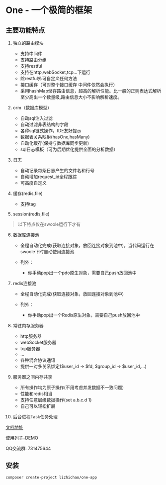 # One - 一个极简的框架

## 主要功能特点

1. 独立的路由模块
    - 支持中间件
    - 支持路由分组
    - 支持restful
    - 支持在http,webSocket,tcp...下运行
    - 除restful外可自定义任何方法
    - 接口缓存（可对整个接口缓存 中间件依然会执行）
    - 采用hashMap储存路由信息，超高的解析性能。比一般的正则表达式解析至少高出一个数量级,路由信息大小不影响解析速度。
    
2. orm（数据库模型）
    - 自动sql注入过滤
    - 自动过滤非表结构的字段
    - 各种sql链式操作，IDE友好提示
    - 数据表关系映射(hasOne,hasMany)
    - 自动化缓存(保持与数据库同步更新)
    - sql日志模板（可为后期优化提供全面的分析数据）
    
3. 日志
    - 自动记录每条日志产生的文件名和行号
    - 自动增加request_id全程跟踪
    - 可高度自定义
    
4. 缓存(redis,file)
    - 支持tag

5. session(redis,file)
    
> 以下特点仅在swoole运行下才有

6. 数据库连接池
   - 全程自动化完成(获取连接对象，放回连接对象到池中)。当代码运行在swoole下时自动使用连接池.
   
   - 列外：  
        - 你手动pop出一个pdo原生对象，需要自己push放回池中
   
7. redis连接池
   - 全程自动化完成(获取连接对象，放回连接对象到池中)
   
   - 列外：  
       - 你手动pop出一个Redis原生对象，需要自己push放回池中

8. 常驻内存服务器
    - http服务器
    - webSocket服务器
    - tcp服务器
    - ...
    - 各种混合协议通讯
    - 提供一对多关系绑定($user_id -> $fd, $group_id -> $user_id,...)

9. 服务器之间内存共享
    - 所有操作均为原子操作(不用考虑并发数据不一致问题)
    - 性能和redis相当
    - 支持任意层级数据操作(set a.b.c.d 1)
    - 自己可以轻松扩展

10. 后台进程Task任务处理


[文档地址](https://www.kancloud.cn/vic-one/php-one/826876)

[使用列子-DEMO](https://github.com/lizhichao/one-demo)

QQ交流群: 731475644

## 安装

```shell
composer create-project lizhichao/one-app
```

